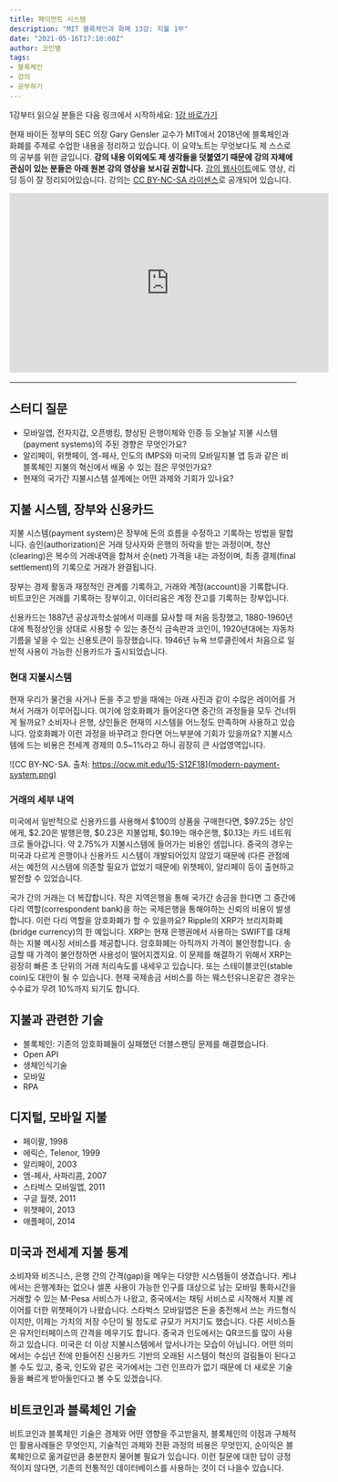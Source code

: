 ```yaml
---
title: 페이먼트 시스템
description: "MIT 블록체인과 화폐 13강: 지불 1부"
date: "2021-05-16T17:10:00Z"
author: 코인별
tags: 
- 블록체인
- 강의
- 공부하기
---
```


1강부터 읽으실 분들은 다음 링크에서 시작하세요: [1강 바로가기](https://coinmoon.xyz/mit-blockchain-course-1/)

현재 바이든 정부의 SEC 의장 Gary Gensler 교수가 MIT에서 2018년에 블록체인과 화폐를 주제로 수업한 내용을 정리하고 있습니다. 이 요약노트는 무엇보다도 제 스스로의 공부를 위한 글입니다. **강의 내용 이외에도 제 생각들을 덧붙였기 때문에 강의 자체에 관심이 있는 분들은 아래 원본 강의 영상을 보시길 권합니다.** [강의 웹사이트](https://ocw.mit.edu/courses/sloan-school-of-management/15-s12-blockchain-and-money-fall-2018/video-lectures/)에도 영상, 리딩 등이 잘 정리되어있습니다. 강의는 [CC BY-NC-SA 라이센스](https://creativecommons.org/licenses/by-nc-sa/4.0/)로 공개되어 있습니다.

<iframe width="560" height="315" src="https://www.youtube.com/embed/ojcOUtUwIe4" title="YouTube video player" frameborder="0" allow="accelerometer; autoplay; clipboard-write; encrypted-media; gyroscope; picture-in-picture" allowfullscreen></iframe>

---

## 스터디 질문
- 모바일앱, 전자지갑, 오픈뱅킹, 향상된 은행이체와 인증 등 오늘날 지불 시스템(payment systems)의 주된 경향은 무엇인가요? 
- 알리페이, 위챗페이, 엠-페사, 인도의 IMPS와 미국의 모바일지불 앱 등과 같은 비 블록체인 지불의 혁신에서 배울 수 있는 점은 무엇인가요?
- 현재의 국가간 지불시스템 설계에는 어떤 과제와 기회가 있나요?

## 지불 시스템, 장부와 신용카드
지불 시스템(payment system)은 장부에 돈의 흐름을 수정하고 기록하는 방법을 말합니다. 승인(authorization)은 거래 당사자와 은행의 허락을 받는 과정이며, 청산(clearing)은 복수의 거래내역을 합쳐서 순(net) 가격을 내는 과정이며, 최종 결제(final settlement)의 기록으로 거래가 완결됩니다.

장부는 경제 활동과 재정적인 관계를 기록하고, 거래와 계정(account)을 기록합니다. 비트코인은 거래를 기록하는 장부이고, 이더리움은 계정 잔고를 기록하는 장부입니다.

신용카드는 1887년 공상과학소설에서 미래를 묘사할 때 처음 등장했고, 1880-1960년대에 특정상인을 상대로 사용할 수 있는 충전식 금속판과 코인이, 1920년대에는 자동차 기름을 넣을 수 있는 신용토큰이 등장했습니다. 1946년 뉴욕 브루클린에서 처음으로 일반적 사용이 가능한 신용카드가 출시되었습니다.

### 현대 지불시스템
현재 우리가 물건을 사거나 돈을 주고 받을 때에는 아래 사진과 같이 수많은 레이어를 거쳐서 거래가 이루어집니다. 여기에 암호화폐가 들어온다면 중간의 과정들을 모두 건너뛰게 될까요? 소비자나 은행, 상인들은 현재의 시스템을 어느정도 만족하며 사용하고 있습니다. 암호화폐가 이런 과정을 바꾸려고 한다면 어느부분에 기회가 있을까요? 지불시스템에 드는 비용은 전세계 경제의 0.5~1%라고 하니 굉장히 큰 사업영역입니다.

![CC BY-NC-SA. 출처: https://ocw.mit.edu/15-S12F18](modern-payment-system.png)

### 거래의 세부 내역
미국에서 일반적으로 신용카드를 사용해서 $100의 상품을 구매한다면, $97.25는 상인에게, $2.20은 발행은행, $0.23은 지불업체, $0.19는 매수은행, $0.13는 카드 네트워크로 돌아갑니다. 약 2.75%가 지불시스템에 들어가는 비용인 셈입니다. 중국의 경우는 미국과 다르게 은행이나 신용카드 시스템이 개발되어있지 않았기 때문에 (다른 관점에서는 예전의 시스템에 의존할 필요가 없었기 때문에) 위챗페이, 알리페이 등이 출현하고 발전할 수 있었습니다.

국가 간의 거래는 더 복잡합니다. 작은 지역은행을 통해 국가간 송금을 한다면 그 중간에 다리 역할(correspondent bank)을 하는 국제은행을 통해야하는 신뢰의 비용이 발생합니다. 이런 다리 역할을 암호화폐가 할 수 있을까요? Ripple의 XRP가 브리지화폐(bridge currency)의 한 예입니다. XRP는 현재 은행권에서 사용하는 SWIFT를 대체하는 지불 메시징 서비스를 제공합니다. 암호화폐는 아직까지 가격이 불안정합니다. 송금할 때 가격이 불안정하면 사용성이 떨어지겠지요. 이 문제를 해결하기 위해서 XRP는 굉장히 빠른 초 단위의 거래 처리속도를 내세우고 있습니다. 또는 스테이블코인(stable coin)도 대안이 될 수 있습니다. 현재 국제송금 서비스를 하는 웨스턴유니온같은 경우는 수수료가 무려 10%까지 되기도 합니다.

## 지불과 관련한 기술
- 블록체인: 기존의 암호화폐들이 실패했던 더블스팬딩 문제를 해결했습니다.
- Open API
- 생체인식기술
- 모바일
- RPA

## 디지털, 모바일 지불
- 페이팔, 1998
- 에릭슨, Telenor, 1999
- 알리페이, 2003
- 엠-페사, 사파리콤, 2007
- 스타벅스 모바일앱, 2011
- 구글 월렛, 2011
- 위챗페이, 2013
- 애플페이, 2014

## 미국과 전세계 지불 통계
소비자와 비즈니스, 은행 간의 간격(gap)을 메우는 다양한 시스템들이 생겼습니다. 케냐에서는 은행계좌는 없으나 셀폰 사용이 가능한 인구를 대상으로 남는 모바일 통화시간을 거래할 수 있는 M-Pesa 서비스가 나왔고, 중국에서는 채팅 서비스로 시작해서 지불 레이어를 더한 위챗페이가 나왔습니다. 스타벅스 모바일앱은 돈을 충전해서 쓰는 카드형식이지만, 이제는 가치의 저장 수단이 될 정도로 규모가 커지기도 했습니다. 다른 서비스들은 유저인터페이스의 간격을 메우기도 합니다. 중국과 인도에서는 QR코드를 많이 사용하고 있습니다. 미국은 더 이상 지불시스템에서 앞서나가는 모습이 아닙니다. 어떤 의미에서는 수십년 전에 만들어진 신용카드 기반의 오래된 시스템이 혁신의 걸림돌이 된다고 볼 수도 있고, 중국, 인도와 같은 국가에서는 그런 인프라가 없기 때문에 더 새로운 기술들을 빠르게 받아들인다고 볼 수도 있겠습니다.

## 비트코인과 블록체인 기술
비트코인과 블록체인 기술은 경제와 어떤 영향을 주고받을지, 블록체인의 이점과 구체적인 활용사례들은 무엇인지, 기술적인 과제와 전환 과정의 비용은 무엇인지, 순이익은 블록체인으로 옮겨갈만큼 충분한지 물어볼 필요가 있습니다. 이런 질문에 대한 답이 긍정적이지 않다면, 기존의 전통적인 데이터베이스를 사용하는 것이 더 나을수 있습니다.
